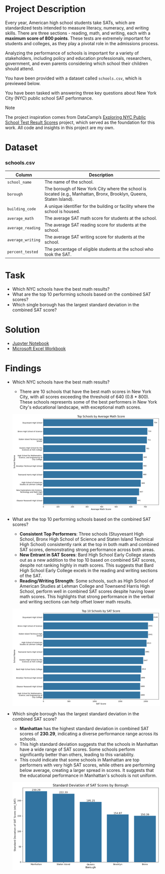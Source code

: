 # Project Description
Every year, American high school students take SATs, which are standardized tests intended to measure literacy, numeracy, and writing skills. There are three sections - reading, math, and writing, each with a **maximum score of 800 points**. These tests are extremely important for students and colleges, as they play a pivotal role in the admissions process.

Analyzing the performance of schools is important for a variety of stakeholders, including policy and education professionals, researchers, government, and even parents considering which school their children should attend. 

You have been provided with a dataset called `schools.csv`, which is previewed below.

You have been tasked with answering three key questions about New York City (NYC) public school SAT performance.

> [!NOTE]  
> The project inspiration comes from DataCamp’s [Exploring NYC Public School Test Result Scores](https://app.datacamp.com/learn/projects/exploring_nyc_public_school_test_result_scores/) project, which served as the foundation for this work.
> All code and insights in this project are my own.

# Dataset
### **schools.csv**

| Column                   | Description                                                                      |
|------------------------- |--------------------------------------------------------------------------------- |
| `school_name`            |    The name of the school.                                                       |
| `borough`                | The borough of New York City where the school is located (e.g., Manhattan, Bronx, Brooklyn, Queens, Staten Island).  |
| `building_code`          | A unique identifier for the building or facility where the school is housed. |
| `average_math`           |    The average SAT math score for students at the school.             |
| `average_reading`        | The average SAT reading score for students at the school.                            |
| `average_writing`        |   The average SAT writing score for students at the school.                               |
| `percent_tested`         | The percentage of eligible students at the school who took the SAT.                                      |

# Task
- Which NYC schools have the best math results?
- What are the top 10 performing schools based on the combined SAT scores?
- Which single borough has the largest standard deviation in the combined SAT score?

# Solution
- [Jupyter Notebook](notebook.ipynb)
- [Microsoft Excel Workbook](workbook.xlsx)

# Findings
- Which NYC schools have the best math results?
    - There are 10 schools that have the best math scores in New York City, with all scores exceeding the threshold of 640 (0.8 * 800). These schools represents some of the best performers in New York City's educational landscape, with exceptional math scores.

    ![Top Schools By AVG Maths Score](charts/top_schools_by_avg_math_scores.png)
- What are the top 10 performing schools based on the combined SAT scores?
    - **Consistent Top Performers**: Three schools (Stuyvesant High School, Bronx High School of Science and Staten Island Technical High School) consistently rank at the top in both math and combined SAT scores, demonstrating strong performance across both areas.
    - **New Entrant in SAT Scores**: Bard High School Early College stands out as a new addition to the top 10 based on combined SAT scores, despite not ranking highly in math scores. This suggests that Bard High School Early College excels in the reading and writing sections of the SAT.
    - **Reading/Writing Strength**: Some schools, such as High School of American Studies at Lehman College and Townsend Harris High School, perform well in combined SAT scores despite having lower math scores. This highlights that strong performance in the verbal and writing sections can help offset lower math results.

    ![Top 10 Schools By SAT Score](charts/top_10_schools_by_sat_scores.png)
- Which single borough has the largest standard deviation in the combined SAT score?
    - **Manhattan** has the highest standard deviation in combined SAT scores of **230.29**, indicating a diverse performance range across its schools.
    - This high standard deviation suggests that the schools in Manhattan have a wide range of SAT scores. Some schools perform significantly better than others, leading to this variability.
    - This could indicate that some schools in Manhattan are top performers with very high SAT scores, while others are performing below average, creating a larger spread in scores. It suggests that the educational performance in Manhattan's schools is not uniform.

    ![Borough With Highest STD SAT Score](charts/borough_highest_std_sat_score.png)
